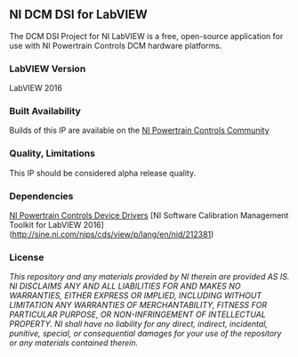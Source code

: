 ## NI DCM DSI for LabVIEW ##

The DCM DSI Project for NI LabVIEW is a free, open-source application for use with NI Powertrain Controls DCM hardware platforms.

### LabVIEW Version ###

LabVIEW 2016

### Built Availability ###

Builds of this IP are available on the [NI Powertrain Controls Community](https://decibel.ni.com/content/groups/drivven-users)

### Quality, Limitations ###

This IP should be considered alpha release quality.  

### Dependencies ###

<Required> [NI Powertrain Controls Device Drivers](http://www.ni.com/gate/gb/GB_EVALTLKTPOWERTRAINDD/US)
<Required> [NI Software Calibration Management Toolkit for LabVIEW 2016] (http://sine.ni.com/nips/cds/view/p/lang/en/nid/212381)

### License ###

*This repository and any materials provided by NI therein are provided AS IS. NI DISCLAIMS ANY AND ALL LIABILITIES FOR AND MAKES NO WARRANTIES, EITHER EXPRESS OR IMPLIED, INCLUDING WITHOUT LIMITATION ANY WARRANTIES OF MERCHANTABILITY, FITNESS FOR  PARTICULAR PURPOSE, OR NON-INFRINGEMENT OF INTELLECTUAL PROPERTY. NI shall have no liability for any direct, indirect, incidental, punitive, special, or consequential damages for your use of the repository or any materials contained therein.*